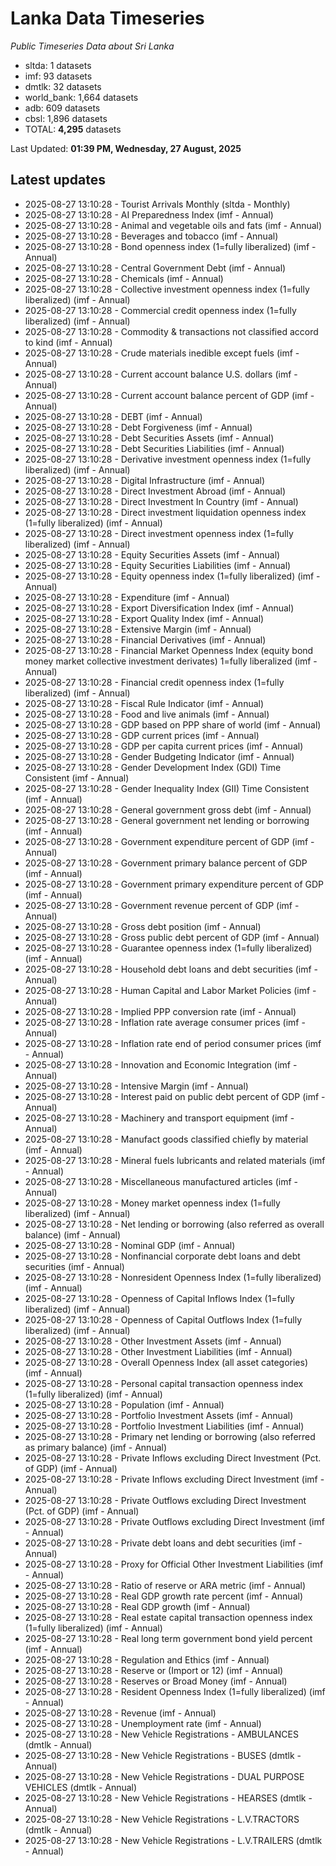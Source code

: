 # Lanka Data Timeseries
*Public Timeseries Data about Sri Lanka*

* sltda: 1 datasets
* imf: 93 datasets
* dmtlk: 32 datasets
* world_bank: 1,664 datasets
* adb: 609 datasets
* cbsl: 1,896 datasets
* TOTAL: **4,295** datasets

Last Updated: **01:39 PM, Wednesday, 27 August, 2025**

## Latest updates

* 2025-08-27 13:10:28 - Tourist Arrivals Monthly (sltda - Monthly)
* 2025-08-27 13:10:28 - AI Preparedness Index (imf - Annual)
* 2025-08-27 13:10:28 - Animal and vegetable oils and fats (imf - Annual)
* 2025-08-27 13:10:28 - Beverages and tobacco (imf - Annual)
* 2025-08-27 13:10:28 - Bond openness index (1=fully liberalized) (imf - Annual)
* 2025-08-27 13:10:28 - Central Government Debt (imf - Annual)
* 2025-08-27 13:10:28 - Chemicals (imf - Annual)
* 2025-08-27 13:10:28 - Collective investment openness index (1=fully liberalized) (imf - Annual)
* 2025-08-27 13:10:28 - Commercial credit openness index (1=fully liberalized) (imf - Annual)
* 2025-08-27 13:10:28 - Commodity & transactions not classified accord to kind (imf - Annual)
* 2025-08-27 13:10:28 - Crude materials inedible except fuels (imf - Annual)
* 2025-08-27 13:10:28 - Current account balance U.S. dollars (imf - Annual)
* 2025-08-27 13:10:28 - Current account balance percent of GDP (imf - Annual)
* 2025-08-27 13:10:28 - DEBT (imf - Annual)
* 2025-08-27 13:10:28 - Debt Forgiveness (imf - Annual)
* 2025-08-27 13:10:28 - Debt Securities Assets (imf - Annual)
* 2025-08-27 13:10:28 - Debt Securities Liabilities (imf - Annual)
* 2025-08-27 13:10:28 - Derivative investment openness index (1=fully liberalized) (imf - Annual)
* 2025-08-27 13:10:28 - Digital Infrastructure (imf - Annual)
* 2025-08-27 13:10:28 - Direct Investment Abroad (imf - Annual)
* 2025-08-27 13:10:28 - Direct Investment In Country (imf - Annual)
* 2025-08-27 13:10:28 - Direct investment liquidation openness index (1=fully liberalized) (imf - Annual)
* 2025-08-27 13:10:28 - Direct investment openness index (1=fully liberalized) (imf - Annual)
* 2025-08-27 13:10:28 - Equity Securities Assets (imf - Annual)
* 2025-08-27 13:10:28 - Equity Securities Liabilities (imf - Annual)
* 2025-08-27 13:10:28 - Equity openness index (1=fully liberalized) (imf - Annual)
* 2025-08-27 13:10:28 - Expenditure (imf - Annual)
* 2025-08-27 13:10:28 - Export Diversification Index (imf - Annual)
* 2025-08-27 13:10:28 - Export Quality Index (imf - Annual)
* 2025-08-27 13:10:28 - Extensive Margin (imf - Annual)
* 2025-08-27 13:10:28 - Financial Derivatives (imf - Annual)
* 2025-08-27 13:10:28 - Financial Market Openness Index (equity bond money market collective investment derivates) 1=fully liberalized (imf - Annual)
* 2025-08-27 13:10:28 - Financial credit openness index (1=fully liberalized) (imf - Annual)
* 2025-08-27 13:10:28 - Fiscal Rule Indicator (imf - Annual)
* 2025-08-27 13:10:28 - Food and live animals (imf - Annual)
* 2025-08-27 13:10:28 - GDP based on PPP share of world (imf - Annual)
* 2025-08-27 13:10:28 - GDP current prices (imf - Annual)
* 2025-08-27 13:10:28 - GDP per capita current prices (imf - Annual)
* 2025-08-27 13:10:28 - Gender Budgeting Indicator (imf - Annual)
* 2025-08-27 13:10:28 - Gender Development Index (GDI) Time Consistent (imf - Annual)
* 2025-08-27 13:10:28 - Gender Inequality Index (GII) Time Consistent (imf - Annual)
* 2025-08-27 13:10:28 - General government gross debt (imf - Annual)
* 2025-08-27 13:10:28 - General government net lending or borrowing (imf - Annual)
* 2025-08-27 13:10:28 - Government expenditure percent of GDP (imf - Annual)
* 2025-08-27 13:10:28 - Government primary balance percent of GDP (imf - Annual)
* 2025-08-27 13:10:28 - Government primary expenditure percent of GDP (imf - Annual)
* 2025-08-27 13:10:28 - Government revenue percent of GDP (imf - Annual)
* 2025-08-27 13:10:28 - Gross debt position (imf - Annual)
* 2025-08-27 13:10:28 - Gross public debt percent of GDP (imf - Annual)
* 2025-08-27 13:10:28 - Guarantee openness index (1=fully liberalized) (imf - Annual)
* 2025-08-27 13:10:28 - Household debt loans and debt securities (imf - Annual)
* 2025-08-27 13:10:28 - Human Capital and Labor Market Policies (imf - Annual)
* 2025-08-27 13:10:28 - Implied PPP conversion rate (imf - Annual)
* 2025-08-27 13:10:28 - Inflation rate average consumer prices (imf - Annual)
* 2025-08-27 13:10:28 - Inflation rate end of period consumer prices (imf - Annual)
* 2025-08-27 13:10:28 - Innovation and Economic Integration (imf - Annual)
* 2025-08-27 13:10:28 - Intensive Margin (imf - Annual)
* 2025-08-27 13:10:28 - Interest paid on public debt percent of GDP (imf - Annual)
* 2025-08-27 13:10:28 - Machinery and transport equipment (imf - Annual)
* 2025-08-27 13:10:28 - Manufact goods classified chiefly by material (imf - Annual)
* 2025-08-27 13:10:28 - Mineral fuels lubricants and related materials (imf - Annual)
* 2025-08-27 13:10:28 - Miscellaneous manufactured articles (imf - Annual)
* 2025-08-27 13:10:28 - Money market openness index (1=fully liberalized) (imf - Annual)
* 2025-08-27 13:10:28 - Net lending or borrowing (also referred as overall balance) (imf - Annual)
* 2025-08-27 13:10:28 - Nominal GDP (imf - Annual)
* 2025-08-27 13:10:28 - Nonfinancial corporate debt loans and debt securities (imf - Annual)
* 2025-08-27 13:10:28 - Nonresident Openness Index (1=fully liberalized) (imf - Annual)
* 2025-08-27 13:10:28 - Openness of Capital Inflows Index (1=fully liberalized) (imf - Annual)
* 2025-08-27 13:10:28 - Openness of Capital Outflows Index (1=fully liberalized) (imf - Annual)
* 2025-08-27 13:10:28 - Other Investment Assets (imf - Annual)
* 2025-08-27 13:10:28 - Other Investment Liabilities (imf - Annual)
* 2025-08-27 13:10:28 - Overall Openness Index (all asset categories) (imf - Annual)
* 2025-08-27 13:10:28 - Personal capital transaction openness index (1=fully liberalized) (imf - Annual)
* 2025-08-27 13:10:28 - Population (imf - Annual)
* 2025-08-27 13:10:28 - Portfolio Investment Assets (imf - Annual)
* 2025-08-27 13:10:28 - Portfolio Investment Liabilities (imf - Annual)
* 2025-08-27 13:10:28 - Primary net lending or borrowing (also referred as primary balance) (imf - Annual)
* 2025-08-27 13:10:28 - Private Inflows excluding Direct Investment (Pct. of GDP) (imf - Annual)
* 2025-08-27 13:10:28 - Private Inflows excluding Direct Investment (imf - Annual)
* 2025-08-27 13:10:28 - Private Outflows excluding Direct Investment (Pct. of GDP) (imf - Annual)
* 2025-08-27 13:10:28 - Private Outflows excluding Direct Investment (imf - Annual)
* 2025-08-27 13:10:28 - Private debt loans and debt securities (imf - Annual)
* 2025-08-27 13:10:28 - Proxy for Official Other Investment Liabilities (imf - Annual)
* 2025-08-27 13:10:28 - Ratio of reserve or ARA metric (imf - Annual)
* 2025-08-27 13:10:28 - Real GDP growth rate percent (imf - Annual)
* 2025-08-27 13:10:28 - Real GDP growth (imf - Annual)
* 2025-08-27 13:10:28 - Real estate capital transaction openness index (1=fully liberalized) (imf - Annual)
* 2025-08-27 13:10:28 - Real long term government bond yield percent (imf - Annual)
* 2025-08-27 13:10:28 - Regulation and Ethics (imf - Annual)
* 2025-08-27 13:10:28 - Reserve or (Import or 12) (imf - Annual)
* 2025-08-27 13:10:28 - Reserves or Broad Money (imf - Annual)
* 2025-08-27 13:10:28 - Resident Openness Index (1=fully liberalized) (imf - Annual)
* 2025-08-27 13:10:28 - Revenue (imf - Annual)
* 2025-08-27 13:10:28 - Unemployment rate (imf - Annual)
* 2025-08-27 13:10:28 - New Vehicle Registrations - AMBULANCES (dmtlk - Annual)
* 2025-08-27 13:10:28 - New Vehicle Registrations - BUSES (dmtlk - Annual)
* 2025-08-27 13:10:28 - New Vehicle Registrations - DUAL PURPOSE VEHICLES (dmtlk - Annual)
* 2025-08-27 13:10:28 - New Vehicle Registrations - HEARSES (dmtlk - Annual)
* 2025-08-27 13:10:28 - New Vehicle Registrations - L.V.TRACTORS (dmtlk - Annual)
* 2025-08-27 13:10:28 - New Vehicle Registrations - L.V.TRAILERS (dmtlk - Annual)